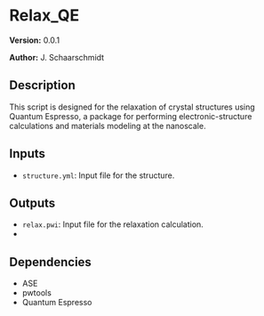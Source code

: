 # Relax_QE

**Version:** 0.0.1

**Author:** J. Schaarschmidt

## Description

This script is designed for the relaxation of crystal structures using Quantum Espresso, a package for performing electronic-structure calculations and materials modeling at the nanoscale.

## Inputs
- `structure.yml`: Input file for the structure.

## Outputs
- `relax.pwi`: Input file for the relaxation calculation.
- 
## Dependencies
- ASE
- pwtools
- Quantum Espresso
